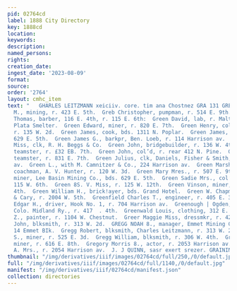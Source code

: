 ```yaml
---
pid: 02764cd
label: 1888 City Directory
key: 1888cd
location: 
keywords: 
description: 
named_persons: 
rights: 
creation_date: 
ingest_date: '2023-08-09'
format: 
source: 
order: '2764'
layout: cmhc_item
text: "   GHARLES LEITZMANN xeiciiv. core. tim ana Chostnez GRA 131 GRE  Gray William
  M., mining, r. 423 E. 5th.  Greb Christopher, pumpman, r. 514 E. 9th. —  Greeley
  Thomas, barber, 116 E. 4th, r. 115 E. 6th:  Green David, lab, r. Malta Rd, nr. La
  Plata Smelter.  Green Edward, miner, r. 820 E. 7th.  Green Henry, col’d, porter,
  r. 135 W. 2d.  Green James, cook, bds. 1311 N. Poplar.  Green James, miner, bds.
  629 E. 5th.  Green James G., barkpr, Ben. Loeb, r. 114 Harrison av.  Green Jennie
  Miss, clk, R. H. Beggs & Co.  Green John, bridgebuilder, r. 136 W. 4th.  Green John,
  teamster, r. £32 EB. 7th.  Green John, col’d, r. rear 412 N. Pine.  Green John J.,
  teamster, r. 831 E. 7th.  Green Julius, clk, Daniels, Fisher & Smith, r. 319 Harrison
  av.  Green L., with M. Camnitzer & Co., 224 Harrison av.  Green Marshall, col’d,
  coachman, A. V. Hunter, r. 120 W. 3d.  Green Mary Mres., r. 507 E. 9th.  Green Michael,
  miner, Lee Basin Mining Co., bds. 629 E. 5th.  Green Sadie Mrs., col’d, r. rear
  115 W. 6th.  Green 8S. V. Miss, r. 125 W. 12th.  Green Vinson, miner, r. 316 E.
  4th.  Green William H., brick!ayer, bds. Grand Hotel.  Green W. Chapman, clk, Eaton
  & Cary, r. 2004 W. 5th.  Greenfield Charles T., engineer, r. 405 E. 3d.  Greenlaw
  Edgar H., driver, Hook No. 1, r. 704 Harrison av.  Greenough | Ogden, train dispatcher,
  Colo. Midland Ry., r. 417  . 4th.  Greenwald Louis, clothing, 312 E. 6th.  Greenwald
  Z., painter, r. 1104 W. Chestnut.  Greer Maggie Miss, dressmkr, r. 422 E. 8th.  Gregg
  John, blksmith, r. 313 W. 2d.  GREGG NOAH 8., manager, Emmet Mining Co., office,
  14 Emmet BIk.  Gregg Robert, blksmith, Charles Leitzmann, r. 313 W. 2d.  Gregg Thomas
  S., miner, r. 525 E. 3d.  Gregg William, blksmith, r. 306 W. 4th.  Gregory John,
  miner, r. 616 E. 8th.  Gregory Morris 8., actor, r. 2053 Harrison av.  Gregory S.
  A. Mrs., r. 2054 Harrison av.  J. J QUINN, sasr exert srezer. GRAINING       "
thumbnail: "/img/derivatives/iiif/images/02764cd/full/250,/0/default.jpg"
full: "/img/derivatives/iiif/images/02764cd/full/1140,/0/default.jpg"
manifest: "/img/derivatives/iiif/02764cd/manifest.json"
collection: directories
---
```

